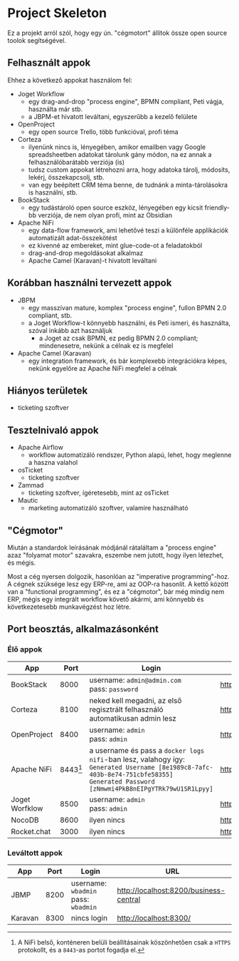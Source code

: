 # Project Skeleton
Ez a projekt arról szól, hogy egy ún. "cégmotort" állítok össze open source toolok segítségével.

## Felhasznált appok
Ehhez a következő appokat használom fel:
- Joget Workflow
	- egy drag-and-drop "process engine", BPMN compliant, Peti vágja, használta már stb.
	- a JBPM-et hivatott leváltani, egyszerűbb a kezelő felülete
- OpenProject
	- egy open source Trello, több funkcióval, profi téma
- Corteza
	- ilyenünk nincs is, lényegében, amikor emailben vagy Google spreadsheetben adatokat tárolunk gány módon, na ez annak a felhasználóbarátabb verziója (is)
	- tudsz custom appokat létrehozni arra, hogy adatoka tárolj, módosíts, lekérj, összekapcsolj, stb.
	- van egy beépített CRM téma benne, de tudnánk a minta-tárolásokra is használni, stb.
- BookStack
	- egy tudástároló open source eszköz, lényegében egy kicsit friendly-bb verziója, de nem olyan profi, mint az Obsidian
- Apache NiFi
	- egy data-flow framework, ami lehetővé teszi a különféle applikációk automatizált adat-összekötést
	- ez kivenné az embereket, mint glue-code-ot a feladatokból
	- drag-and-drop megoldásokat alkalmaz
	- Apache Camel (Karavan)-t hivatott leváltani

## Korábban használni tervezett appok
- JBPM
	- egy masszívan mature, komplex "process engine", fullon BPMN 2.0 compliant, stb.
	- a Joget Workflow-t könnyebb használni, és Peti ismeri, és használta, szóval inkább azt használjuk
		- a Joget az csak BPMN, ez pedig BPMN 2.0 compliant; mindenesetre, nekünk a célnak ez is megfelel
- Apache Camel (Karavan)
	- egy integration framework, és bár komplexebb integrációkra képes, nekünk egyelőre az Apache NiFi megfelel a célnak

## Hiányos területek
- ticketing szoftver

## Tesztelnivaló appok
- Apache Airflow
	- workflow automatizáló rendszer, Python alapú, lehet, hogy meglenne a haszna valahol
- osTicket
	- ticketing szoftver
- Zammad
	- ticketing szoftver, ígéretesebb, mint az osTicket
- Mautic
	- marketing automatizáló szoftver, valamire használható


## "Cégmotor"
Miután a standardok leírásának módjánál rátaláltam a "process engine" azaz "folyamat motor" szavakra, eszembe nem jutott, hogy ilyen létezhet, és mégis.

Most a cég nyersen dolgozik, hasonlóan az "imperative programming"-hoz.
A cégnek szüksége lesz egy ERP-re, ami az OOP-ra hasonlít.
A kettő között van a "functional programming", és ez a "cégmotor", bár még mindig nem ERP, mégis egy integrált workflow követő akármi, ami könnyebb és következetesebb munkavégzést hoz létre.

## Port beosztás, alkalmazásonként
### Élő appok
|App			|Port	 |Login																																														|URL																						 |
|---			|---	 |---																																														|---																						 |
|BookStack		|8000	 |username: `admin@admin.com`<br> pass: `password`																																			|[http://localhost:8000/](http://localhost:8000/)											 |
|Corteza		|8100	 |neked kell megadni, az első regisztrált felhasználó automatikusan admin lesz																												|[http://localhost:8100/](http://localhost:8100/)											 |
|OpenProject	|8400	 |username: `admin`<br> pass: `admin`																																						|[http://localhost:8400/](http://localhost:8400/)											 |
|Apache NiFi	|8443[^1]|a username és pass a `docker logs nifi`-ban lesz, valahogy így:<br>`Generated Username [8e1989c8-7afc-403b-8e74-751cbfe58355]`<br>`Generated Password [zNmwmi4PkB8nEIPgYTRk79wU1SR1Lpyy]`	|[https://localhost:8443/nifi/](https://localhost:8443/nifi/)								 |
|Joget Worfklow	|8500	 |username: `admin`<br> pass: `admin`																																						|[http://localhost:8500/](http://localhost:8500/)											 |
|NocoDB			|8600	 | ilyen nincs																																												|[http://localhost:8600/](http://localhost:8600)											 |
|Rocket.chat	|3000	 | ilyen nincs																																												|[http://localhost:3000/](http://localhost:3000)											 |

### Leváltott appok

|App			|Port	 |Login																																														|URL																						 |
|---			|---	 |---																																														|---																						 |
|JBMP			|8200	 |username: `wbadmin`<br> pass: `wbadmin`																																					|[http://localhost:8200/business-central](http://localhost:8200/business-central)			 |
|Karavan		|8300	 |nincs login																																												|[http://localhost:8300/](http://localhost:8300/)											 |


[^1]: A NiFi belső, konténeren belüli beállításainak köszönhetően csak a `HTTPS` protokollt, és a `8443`-as portot fogadja el.